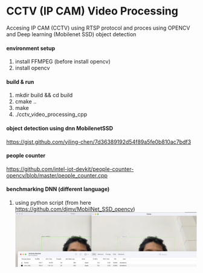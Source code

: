 # CCTV (IP CAM) Video Processing
Accesing IP CAM (CCTV) using RTSP protocol and proces using OPENCV and Deep learning (Mobilenet SSD) object detection



#### environment setup
1. install FFMPEG (before install opencv)
2. install opencv 

#### build & run
1. mkdir build && cd build 
2. cmake ..
3. make
4. ./cctv_video_processing_cpp

#### object detection using dnn MobilenetSSD
https://gist.github.com/yiling-chen/7d36389192d54f89a5fe0b810ac7bdf3

#### people counter 
https://github.com/intel-iot-devkit/people-counter-opencv/blob/master/people_counter.cpp

#### benchmarking DNN (different language)
1. using python script (from here https://github.com/djmv/MobilNet_SSD_opencv)
   ![python vs cpp](./benchmarking/python_vs_cpp.png)